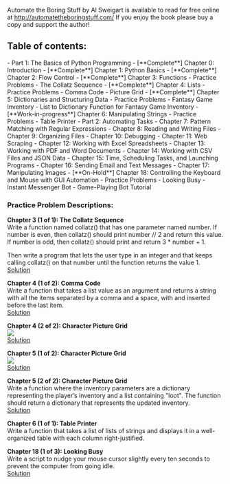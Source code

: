 Automate the Boring Stuff by Al Sweigart is available to read for free online at http://automatetheboringstuff.com/
If you enjoy the book please buy a copy and support the author!

<h2>Table of contents:</h2>
- Part 1: The Basics of Python Programming
  - [**Complete**] Chapter 0: Introduction 
  - [**Complete**] Chapter 1: Python Basics
  - [**Complete**] Chapter 2: Flow Control
  - [**Complete**] Chapter 3: Functions
    - Practice Problems
      - The Collatz Sequence
  - [**Complete**] Chapter 4: Lists
    - Practice Problems
      - Comma Code
      - Picture Grid
  - [**Complete**] Chapter 5: Dictionaries and Structuring Data
    - Practice Problems
      - Fantasy Game Inventory
      - List to Dictionary Function for Fantasy Game Inventory
  - [**Work-in-progress**] Chapter 6: Manipulating Strings
    - Practice Problems
      - Table Printer
- Part 2: Automating Tasks
  - Chapter 7: Pattern Matching with Regular Expressions
  - Chapter 8: Reading and Writing Files
  - Chapter 9: Organizing Files
  - Chapter 10: Debugging
  - Chapter 11: Web Scraping
  - Chapter 12: Working with Excel Spreadsheets
  - Chapter 13: Working with PDF and Word Documents
  - Chapter 14: Working with CSV Files and JSON Data
  - Chapter 15: Time, Scheduling Tasks, and Launching Programs
  - Chapter 16: Sending Email and Text Messages
  - Chapter 17: Manipulating Images
  - [**On-Hold**] Chapter 18: Controlling the Keyboard and Mouse with GUI Automation
    - Practice Problems    
      - Looking Busy
      - Instant Messenger Bot
      - Game-Playing Bot Tutorial

<h3>Practice Problem Descriptions: </h3>


<strong> Chapter 3 (1 of 1): The Collatz Sequence </strong>
<BR>
Write a function named collatz() that has one parameter named number. If number is even, then collatz() should print number // 2 and return this value. If number is odd, then collatz() should print and return 3 * number + 1.

Then write a program that lets the user type in an integer and that keeps calling collatz() on that number until the function returns the value 1.
<BR>
[Solution](https://github.com/ArnoldM904/Programming_Books/blob/master/Automate_the_Boring_Stuff/Chapter_003/Practice_Problems/The_Collatz_Sequence.py)
<BR>


<strong>Chapter 4 (1 of 2): Comma Code</strong>
<BR>
Write a function that takes a list value as an argument and returns a string with all the items separated by a comma and a space, with and inserted before the last item. 
<BR>
[Solution](https://github.com/ArnoldM904/Programming_Books/blob/master/Automate_the_Boring_Stuff/Chapter_004/Practice_Problems/Comma_Code.py)
<BR>


<strong>Chapter 4 (2 of 2): Character Picture Grid</strong>
<BR>
<img src="http://i.imgur.com/m7Gju39.png"></img>
<BR>
[Solution](https://github.com/ArnoldM904/Programming_Books/blob/master/Automate_the_Boring_Stuff/Chapter_004/Practice_Problems/Picture_Grid.py)
<BR>


<strong>Chapter 5 (1 of 2): Character Picture Grid</strong>
<BR>
<img src="http://i.imgur.com/o9rPwkp.png"></img>
<BR>
[Solution](https://github.com/ArnoldM904/Programming_Books/blob/master/Automate_the_Boring_Stuff/Chapter_005/Practice_Problems/Fantasy_Game_Inventory.py)
<BR>


<strong>Chapter 5 (2 of 2): Character Picture Grid</strong>
<BR>
Write a function where the inventory parameters are a dictionary representing the player’s inventory and a list containing "loot". The function should return a dictionary that represents the updated inventory.
<BR>
[Solution](https://github.com/ArnoldM904/Programming_Books/blob/master/Automate_the_Boring_Stuff/Chapter_005/Practice_Problems/List_to_Dictionary_Function.py)
<BR>


<strong>Chapter 6 (1 of 1): Table Printer</strong>
<BR>
Write a function that takes a list of lists of strings and displays it in a well-organized table with each column right-justified. 
<BR>


<strong>Chapter 18 (1 of 3): Looking Busy </strong>
<BR>
Write a script to nudge your mouse cursor slightly every ten seconds to prevent the computer from going idle.
<BR>
[Solution](https://github.com/ArnoldM904/Programming_Books/blob/master/Automate_the_Boring_Stuff/Chapter_018/Practice_Problems/Looking_Busy.py)
<BR>

